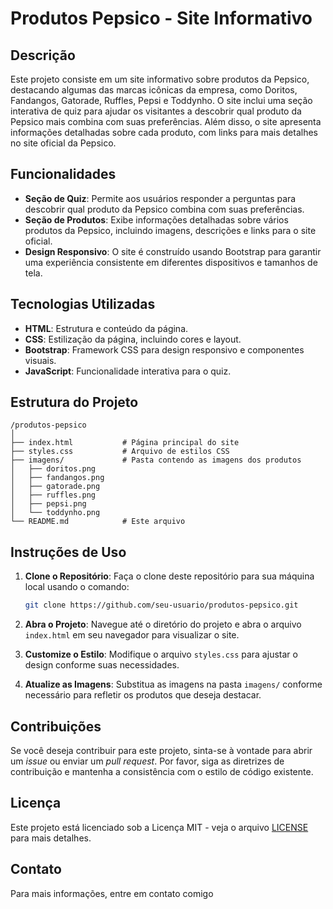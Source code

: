 # Produtos Pepsico - Site Informativo

## Descrição

Este projeto consiste em um site informativo sobre produtos da Pepsico, destacando algumas das marcas icônicas da empresa, como Doritos, Fandangos, Gatorade, Ruffles, Pepsi e Toddynho. O site inclui uma seção interativa de quiz para ajudar os visitantes a descobrir qual produto da Pepsico mais combina com suas preferências. Além disso, o site apresenta informações detalhadas sobre cada produto, com links para mais detalhes no site oficial da Pepsico.

## Funcionalidades

- **Seção de Quiz**: Permite aos usuários responder a perguntas para descobrir qual produto da Pepsico combina com suas preferências.
- **Seção de Produtos**: Exibe informações detalhadas sobre vários produtos da Pepsico, incluindo imagens, descrições e links para o site oficial.
- **Design Responsivo**: O site é construído usando Bootstrap para garantir uma experiência consistente em diferentes dispositivos e tamanhos de tela.

## Tecnologias Utilizadas

- **HTML**: Estrutura e conteúdo da página.
- **CSS**: Estilização da página, incluindo cores e layout.
- **Bootstrap**: Framework CSS para design responsivo e componentes visuais.
- **JavaScript**: Funcionalidade interativa para o quiz.

## Estrutura do Projeto

```
/produtos-pepsico
│
├── index.html           # Página principal do site
├── styles.css           # Arquivo de estilos CSS
├── imagens/             # Pasta contendo as imagens dos produtos
│   ├── doritos.png
│   ├── fandangos.png
│   ├── gatorade.png
│   ├── ruffles.png
│   ├── pepsi.png
│   └── toddynho.png
└── README.md            # Este arquivo
```

## Instruções de Uso

1. **Clone o Repositório**: Faça o clone deste repositório para sua máquina local usando o comando:
    ```bash
    git clone https://github.com/seu-usuario/produtos-pepsico.git
    ```

2. **Abra o Projeto**: Navegue até o diretório do projeto e abra o arquivo `index.html` em seu navegador para visualizar o site.

3. **Customize o Estilo**: Modifique o arquivo `styles.css` para ajustar o design conforme suas necessidades.

4. **Atualize as Imagens**: Substitua as imagens na pasta `imagens/` conforme necessário para refletir os produtos que deseja destacar.

## Contribuições

Se você deseja contribuir para este projeto, sinta-se à vontade para abrir um *issue* ou enviar um *pull request*. Por favor, siga as diretrizes de contribuição e mantenha a consistência com o estilo de código existente.

## Licença

Este projeto está licenciado sob a Licença MIT - veja o arquivo [LICENSE](LICENSE) para mais detalhes.

## Contato

Para mais informações, entre em contato comigo
